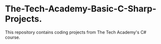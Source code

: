 # The-Tech-Academy-Basic-C-Sharp-Projects.
This repository contains coding projects from The Tech Academy's C# course.
